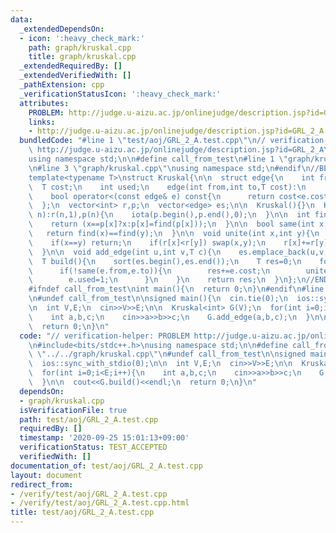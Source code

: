 ```yaml
---
data:
  _extendedDependsOn:
  - icon: ':heavy_check_mark:'
    path: graph/kruskal.cpp
    title: graph/kruskal.cpp
  _extendedRequiredBy: []
  _extendedVerifiedWith: []
  _pathExtension: cpp
  _verificationStatusIcon: ':heavy_check_mark:'
  attributes:
    PROBLEM: http://judge.u-aizu.ac.jp/onlinejudge/description.jsp?id=GRL_2_A
    links:
    - http://judge.u-aizu.ac.jp/onlinejudge/description.jsp?id=GRL_2_A
  bundledCode: "#line 1 \"test/aoj/GRL_2_A.test.cpp\"\n// verification-helper: PROBLEM\
    \ http://judge.u-aizu.ac.jp/onlinejudge/description.jsp?id=GRL_2_A\n\n#include<bits/stdc++.h>\n\
    using namespace std;\n\n#define call_from_test\n#line 1 \"graph/kruskal.cpp\"\n\
    \n#line 3 \"graph/kruskal.cpp\"\nusing namespace std;\n#endif\n//BEGIN CUT HERE\n\
    template<typename T>\nstruct Kruskal{\n\n  struct edge{\n    int from,to;\n  \
    \  T cost;\n    int used;\n    edge(int from,int to,T cost):\n      from(from),to(to),cost(cost),used(0){}\n\
    \    bool operator<(const edge& e) const{\n      return cost<e.cost;\n    }\n\
    \  };\n  vector<int> r,p;\n  vector<edge> es;\n\n  Kruskal(){}\n  Kruskal(int\
    \ n):r(n,1),p(n){\n    iota(p.begin(),p.end(),0);\n  }\n\n  int find(int x){\n\
    \    return (x==p[x]?x:p[x]=find(p[x]));\n  }\n\n  bool same(int x,int y){\n \
    \   return find(x)==find(y);\n  }\n\n  void unite(int x,int y){\n    x=find(x);y=find(y);\n\
    \    if(x==y) return;\n    if(r[x]<r[y]) swap(x,y);\n    r[x]+=r[y];\n    p[y]=x;\n\
    \  }\n\n  void add_edge(int u,int v,T c){\n    es.emplace_back(u,v,c);\n  }\n\n\
    \  T build(){\n    sort(es.begin(),es.end());\n    T res=0;\n    for(auto &e:es){\n\
    \      if(!same(e.from,e.to)){\n        res+=e.cost;\n        unite(e.from,e.to);\n\
    \        e.used=1;\n      }\n    }\n    return res;\n  }\n};\n//END CUT HERE\n\
    #ifndef call_from_test\nint main(){\n  return 0;\n}\n#endif\n#line 8 \"test/aoj/GRL_2_A.test.cpp\"\
    \n#undef call_from_test\n\nsigned main(){\n  cin.tie(0);\n  ios::sync_with_stdio(0);\n\
    \n  int V,E;\n  cin>>V>>E;\n\n  Kruskal<int> G(V);\n  for(int i=0;i<E;i++){\n\
    \    int a,b,c;\n    cin>>a>>b>>c;\n    G.add_edge(a,b,c);\n  }\n\n  cout<<G.build()<<endl;\n\
    \  return 0;\n}\n"
  code: "// verification-helper: PROBLEM http://judge.u-aizu.ac.jp/onlinejudge/description.jsp?id=GRL_2_A\n\
    \n#include<bits/stdc++.h>\nusing namespace std;\n\n#define call_from_test\n#include\
    \ \"../../graph/kruskal.cpp\"\n#undef call_from_test\n\nsigned main(){\n  cin.tie(0);\n\
    \  ios::sync_with_stdio(0);\n\n  int V,E;\n  cin>>V>>E;\n\n  Kruskal<int> G(V);\n\
    \  for(int i=0;i<E;i++){\n    int a,b,c;\n    cin>>a>>b>>c;\n    G.add_edge(a,b,c);\n\
    \  }\n\n  cout<<G.build()<<endl;\n  return 0;\n}\n"
  dependsOn:
  - graph/kruskal.cpp
  isVerificationFile: true
  path: test/aoj/GRL_2_A.test.cpp
  requiredBy: []
  timestamp: '2020-09-25 15:01:13+09:00'
  verificationStatus: TEST_ACCEPTED
  verifiedWith: []
documentation_of: test/aoj/GRL_2_A.test.cpp
layout: document
redirect_from:
- /verify/test/aoj/GRL_2_A.test.cpp
- /verify/test/aoj/GRL_2_A.test.cpp.html
title: test/aoj/GRL_2_A.test.cpp
---
```

